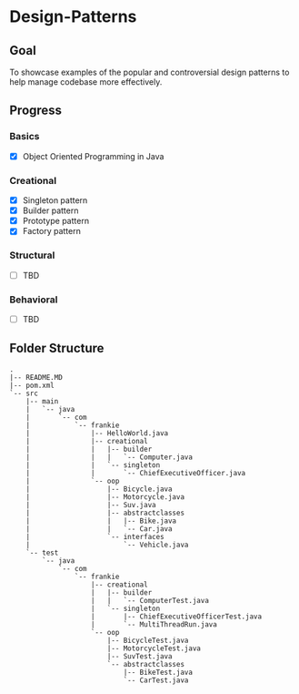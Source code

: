 # Design-Patterns

## Goal
To showcase examples of the popular and controversial design patterns to help manage codebase more effectively.

## Progress
### Basics
- [x] Object Oriented Programming in Java

### Creational
- [x] Singleton pattern
- [x] Builder pattern
- [x] Prototype pattern
- [x] Factory pattern

### Structural
- [ ] TBD

### Behavioral

- [ ] TBD

## Folder Structure
```
.
|-- README.MD
|-- pom.xml
`-- src
    |-- main
    |   `-- java
    |       `-- com
    |           `-- frankie
    |               |-- HelloWorld.java
    |               |-- creational
    |               |   |-- builder
    |               |   |   `-- Computer.java
    |               |   `-- singleton
    |               |       `-- ChiefExecutiveOfficer.java
    |               `-- oop
    |                   |-- Bicycle.java
    |                   |-- Motorcycle.java
    |                   |-- Suv.java
    |                   |-- abstractclasses
    |                   |   |-- Bike.java
    |                   |   `-- Car.java
    |                   `-- interfaces
    |                       `-- Vehicle.java
    `-- test
        `-- java
            `-- com
                `-- frankie
                    |-- creational
                    |   |-- builder
                    |   |   `-- ComputerTest.java
                    |   `-- singleton
                    |       |-- ChiefExecutiveOfficerTest.java
                    |       `-- MultiThreadRun.java
                    `-- oop
                        |-- BicycleTest.java
                        |-- MotorcycleTest.java
                        |-- SuvTest.java
                        `-- abstractclasses
                            |-- BikeTest.java
                            `-- CarTest.java

```